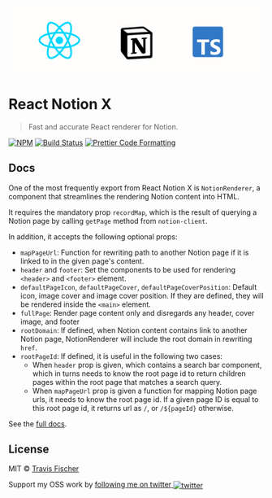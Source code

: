 <p align="center">
  <img alt="React Notion X" src="https://raw.githubusercontent.com/NotionX/react-notion-x/master/media/notion-ts.png" width="689">
</p>

# React Notion X

> Fast and accurate React renderer for Notion.

[![NPM](https://img.shields.io/npm/v/react-notion-x.svg)](https://www.npmjs.com/package/react-notion-x) [![Build Status](https://github.com/NotionX/react-notion-x/actions/workflows/test.yml/badge.svg)](https://github.com/NotionX/react-notion-x/actions/workflows/test.yml) [![Prettier Code Formatting](https://img.shields.io/badge/code_style-prettier-brightgreen.svg)](https://prettier.io)

## Docs

One of the most frequently export from React Notion X is `NotionRenderer`, a component that streamlines the rendering Notion content into HTML.

It requires the mandatory prop `recordMap`, which is the result of querying a Notion page by calling `getPage` method from `notion-client`.

In addition, it accepts the following optional props:

- `mapPageUrl`: Function for rewriting path to another Notion page if it is linked to in the given page's content.
- `header` and `footer`: Set the components to be used for rendering `<header>` and `<footer>` element.
- `defaultPageIcon`, `defaultPageCover`, `defaultPageCoverPosition`: Default icon, image cover and image cover position. If they are defined, they will be rendered inside the `<main>` element.
- `fullPage`: Render page content only and disregards any header, cover image, and footer
- `rootDomain`: If defined, when Notion content contains link to another Notion page, NotionRenderer will include the root domain in rewriting `href`.
- `rootPageId`: If defined, it is useful in the following two cases:
  - When `header` prop is given, which contains a search bar component, which in turns needs to know the root page id to return children pages within the root page that matches a search query.
  - When `mapPageUrl` prop is given a function for mapping Notion page urls, it needs to know the root page id. If a given page ID is equal to this root page id, it returns url as `/`, or `/${pageId}` otherwise.


See the [full docs](https://github.com/NotionX/react-notion-x).

## License

MIT © [Travis Fischer](https://transitivebullsh.it)

Support my OSS work by <a href="https://twitter.com/transitive_bs">following me on twitter <img src="https://storage.googleapis.com/saasify-assets/twitter-logo.svg" alt="twitter" height="24px" align="center"></a>
